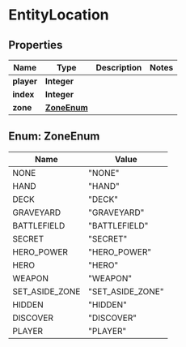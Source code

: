 
# EntityLocation

## Properties
Name | Type | Description | Notes
------------ | ------------- | ------------- | -------------
**player** | **Integer** |  | 
**index** | **Integer** |  | 
**zone** | [**ZoneEnum**](#ZoneEnum) |  | 


<a name="ZoneEnum"></a>
## Enum: ZoneEnum
Name | Value
---- | -----
NONE | &quot;NONE&quot;
HAND | &quot;HAND&quot;
DECK | &quot;DECK&quot;
GRAVEYARD | &quot;GRAVEYARD&quot;
BATTLEFIELD | &quot;BATTLEFIELD&quot;
SECRET | &quot;SECRET&quot;
HERO_POWER | &quot;HERO_POWER&quot;
HERO | &quot;HERO&quot;
WEAPON | &quot;WEAPON&quot;
SET_ASIDE_ZONE | &quot;SET_ASIDE_ZONE&quot;
HIDDEN | &quot;HIDDEN&quot;
DISCOVER | &quot;DISCOVER&quot;
PLAYER | &quot;PLAYER&quot;



